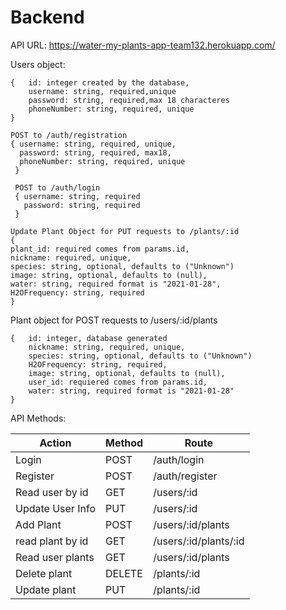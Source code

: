 # Backend
API URL: https://water-my-plants-app-team132.herokuapp.com/


Users object:
```
{	id: integer created by the database,
	username: string, required,unique
	password: string, required,max 18 characteres
	phoneNumber: string, required, unique
}
```
```
POST to /auth/registration
{ username: string, required, unique,
  password: string, required, max18,
  phoneNumber: string, required, unique
 }
 
 POST to /auth/login
 { username: string, required
   password: string, required
 }
 ```

```
Update Plant Object for PUT requests to /plants/:id
{ 
plant_id: required comes from params.id,
nickname: required, unique,
species: string, optional, defaults to ("Unknown")
image: string, optional, defaults to (null),
water: string, required format is "2021-01-28",
H2OFrequency: string, required
}
```

Plant object for POST requests to /users/:id/plants
```
{	id: integer, database generated
	nickname: string, required, unique,
	species: string, optional, defaults to ("Unknown")
	H2OFrequency: string, required,
	image: string, optional, defaults to (null),
	user_id: requiered comes from params.id,
	water: string, required format is "2021-01-28"
}
```
	

API Methods:

| Action	| Method|	Route |
|---------------|-------|-------------|
| Login		|POST	| /auth/login|
| Register	|POST	|/auth/register|
| Read user by id |GET	|/users/:id	|
|Update User Info|PUT   |/users/:id	|
|Add Plant	|POST  |/users/:id/plants|
|read plant by id|GET 	|/users/:id/plants/:id |
| Read user plants |GET	|/users/:id/plants|
| Delete plant	|DELETE	|/plants/:id|	
| Update plant	|PUT	|/plants/:id|	
